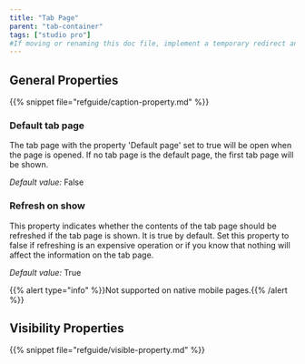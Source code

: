 ```yaml
---
title: "Tab Page"
parent: "tab-container"
tags: ["studio pro"]
#If moving or renaming this doc file, implement a temporary redirect and let the respective team know they should update the URL in the product. See Mapping to Products for more details.
---
```


## General Properties

{{% snippet file="refguide/caption-property.md" %}}

### Default tab page

The tab page with the property 'Default page' set to true will be open when the page is opened. If no tab page is the default page, the first tab page will be shown.

_Default value:_ False

### Refresh on show

This property indicates whether the contents of the tab page should be refreshed if the tab page is shown. It is true by default. Set this property to false if refreshing is an expensive operation or if you know that nothing will affect the information on the tab page.

_Default value:_ True

{{% alert type="info" %}}Not supported on native mobile pages.{{% /alert %}}

## Visibility Properties

{{% snippet file="refguide/visible-property.md" %}}
